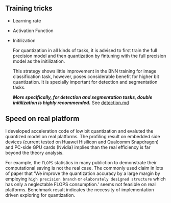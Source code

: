 
## Training tricks

- Learning rate

- Activation Function

- Initilization

  For quantization in all kinds of tasks, it is advised to first train the full precision model and then quantization by fintuning with the full precision model as the initilization.

  This strategy shows little improvement in the BNN training for image classification task, however, poses considerable benefit for higher bit quantization. It is specially important for detection and segmentation tasks.

  ***More specifically, for detection and segmentation tasks, double initilization is highly recommended.***  See [detection.md](./detection.md#Speical-Guide-for-quantization)


## Speed on real platform

I developed acceleration code of low bit quantization and evaluted the quantized model on real platforms.
The profiling result on embedded side devices (current tested on Huawei Hisilicon and Qualcomm Snapdragon) and PC-side GPU cards (Nvidia)
implies than the real efficiency is far beyond the theory analysis.

For example, the `FLOPS` statistics in many publiction to demonstrate their computational saving is not the real case.
The commonly used claim in lots of paper that 'We improve the quantization accuracy by a large margin 
by employing `high precision branch` or `elaborately designed structure` which has only a neglectable FLOPS consumption.'
seems not feasible on real platforms. Benchmark result indicates the necessity of implementation driven exploring for quantization.

